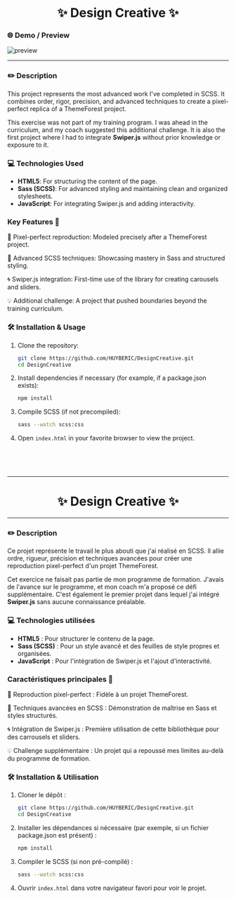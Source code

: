 <h1 align="center"> ✨ Design Creative ✨ </h1>

### 🌐 Demo / Preview
![preview](assets/preview.png)

---

### ✏️ **Description**
This project represents the most advanced work I've completed in SCSS. It combines order, rigor, precision, and advanced techniques to create a pixel-perfect replica of a ThemeForest project.  

This exercise was not part of my training program. I was ahead in the curriculum, and my coach suggested this additional challenge. It is also the first project where I had to integrate **Swiper.js** without prior knowledge or exposure to it.

### 💻 **Technologies Used**
- **HTML5**: For structuring the content of the page.
- **Sass (SCSS)**: For advanced styling and maintaining clean and organized stylesheets.
- **JavaScript**: For integrating Swiper.js and adding interactivity.

### **Key Features** 🚀
🎯 Pixel-perfect reproduction: Modeled precisely after a ThemeForest project.

🎨 Advanced SCSS techniques: Showcasing mastery in Sass and structured styling.

🌀 Swiper.js integration: First-time use of the library for creating carousels and sliders.

💡 Additional challenge: A project that pushed boundaries beyond the training curriculum.

### 🛠️ **Installation & Usage**
1. Clone the repository:
   ```bash
   git clone https://github.com/HUYBERIC/DesignCreative.git
   cd DesignCreative
   ```

2. Install dependencies if necessary (for example, if a package.json exists):
   ```bash
   npm install
   ```

3. Compile SCSS (if not precompiled):
   ```bash
   sass --watch scss:css
   ```

4. Open `index.html` in your favorite browser to view the project.

<br>
<br>
<br>

---

<h1 align="center"> ✨ Design Creative ✨ </h1>

---

### ✏️ **Description**
Ce projet représente le travail le plus abouti que j'ai réalisé en SCSS. Il allie ordre, rigueur, précision et techniques avancées pour créer une reproduction pixel-perfect d'un projet ThemeForest.  

Cet exercice ne faisait pas partie de mon programme de formation. J'avais de l'avance sur le programme, et mon coach m'a proposé ce défi supplémentaire. C'est également le premier projet dans lequel j'ai intégré **Swiper.js** sans aucune connaissance préalable.

### 💻 **Technologies utilisées**
- **HTML5** : Pour structurer le contenu de la page.
- **Sass (SCSS)** : Pour un style avancé et des feuilles de style propres et organisées.
- **JavaScript** : Pour l'intégration de Swiper.js et l'ajout d'interactivité.

### **Caractéristiques principales** 🚀
🎯 Reproduction pixel-perfect : Fidèle à un projet ThemeForest.

🎨 Techniques avancées en SCSS : Démonstration de maîtrise en Sass et styles structurés.

🌀 Intégration de Swiper.js : Première utilisation de cette bibliothèque pour des carrousels et sliders.

💡 Challenge supplémentaire : Un projet qui a repoussé mes limites au-delà du programme de formation.

### 🛠️ **Installation & Utilisation**
1. Cloner le dépôt :
   ```bash
   git clone https://github.com/HUYBERIC/DesignCreative.git
   cd DesignCreative
   ```

2. Installer les dépendances si nécessaire (par exemple, si un fichier package.json est présent) :
   ```bash
   npm install
   ```

3. Compiler le SCSS (si non pré-compilé) :
   ```bash
   sass --watch scss:css
   ```

4. Ouvrir `index.html` dans votre navigateur favori pour voir le projet.
